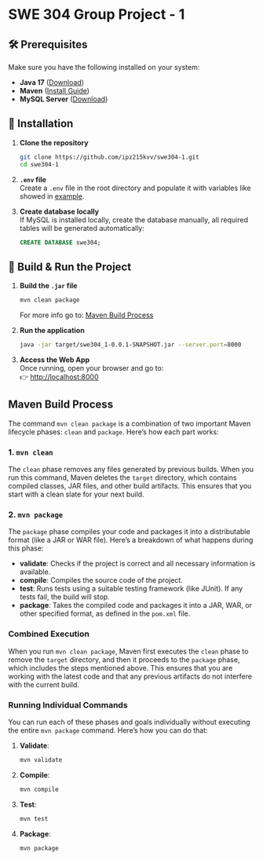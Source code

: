 # **SWE 304 Group Project - 1**  

## **🛠 Prerequisites**  

Make sure you have the following installed on your system:

- **Java 17** ([Download](https://adoptium.net/))
- **Maven** ([Install Guide](https://maven.apache.org/install.html))
- **MySQL Server** ([Download](https://dev.mysql.com/downloads/))


## **📂 Installation**  

1. **Clone the repository**  
    ```bash
    git clone https://github.com/ipz215kvv/swe304-1.git
    cd swe304-1
    ```

2. **`.env` file**  
    Create a `.env` file in the root directory and populate it with variables like showed in [example](.env.example).

3. **Create database locally**  
    If MySQL is installed locally, create the database manually, all required tables will be generated automatically:

    ```sql
    CREATE DATABASE swe304;
    ```


## **🚀 Build & Run the Project**  

1. **Build the `.jar` file**  
    ```bash
    mvn clean package
    ```
    For more info go to: [Maven Build Process](#maven-build-process)

2. **Run the application**  
    ```bash
    java -jar target/swe304_1-0.0.1-SNAPSHOT.jar --server.port=8000
    ```

3. **Access the Web App**  
    Once running, open your browser and go to:  
    👉 [http://localhost:8000](http://localhost:8000)


## **Maven Build Process**

The command `mvn clean package` is a combination of two important Maven lifecycle phases: `clean` and `package`. Here’s how each part works:

### 1. `mvn clean`
The `clean` phase removes any files generated by previous builds. When you run this command, Maven deletes the `target` directory, which contains compiled classes, JAR files, and other build artifacts. This ensures that you start with a clean slate for your next build.

### 2. `mvn package`
The `package` phase compiles your code and packages it into a distributable format (like a JAR or WAR file). Here’s a breakdown of what happens during this phase:

- **validate**: Checks if the project is correct and all necessary information is available.
- **compile**: Compiles the source code of the project.
- **test**: Runs tests using a suitable testing framework (like JUnit). If any tests fail, the build will stop.
- **package**: Takes the compiled code and packages it into a JAR, WAR, or other specified format, as defined in the `pom.xml` file.

### Combined Execution
When you run `mvn clean package`, Maven first executes the `clean` phase to remove the `target` directory, and then it proceeds to the `package` phase, which includes the steps mentioned above. This ensures that you are working with the latest code and that any previous artifacts do not interfere with the current build.

### Running Individual Commands
You can run each of these phases and goals individually without executing the entire `mvn package` command. Here’s how you can do that:

1. **Validate**:

    ```bash
    mvn validate
    ```

2. **Compile**:

    ```bash
    mvn compile
    ```

3. **Test**:

    ```bash
    mvn test
    ```

4. **Package**:

    ```bash
    mvn package
    ```